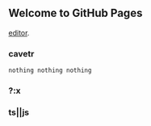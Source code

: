 ## Welcome to GitHub Pages

[editor](https://github.com/cavetr/cavetr.github.io/edit/master/index.md).


### cavetr
```
nothing nothing nothing
```


### ?:x



### ts||js


